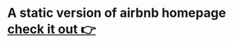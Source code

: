 # A static version of airbnb homepage [check it out :point_right:](https://gentle-piroshki-b6d60d.netlify.app/)
